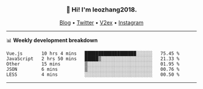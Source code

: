 <h3 align="center">👋 Hi! I'm leozhang2018.</h3>
<p align="center">
  <a href="https://code.leozhang2018.me">Blog</a> •
  <a href="https://twitter.com/leozhang2018">Twitter</a> •
  <a href="https://www.v2ex.com/member/leozhang">V2ex</a> •
  <a href="https://www.instagram.com/leozhanghere">Instagram</a>
</p>

-------

📊 **Weekly development breakdown**
<!--START_SECTION:waka-->
```text
Vue.js       10 hrs 4 mins   ███████████████████░░░░░░   75.45 % 
JavaScript   2 hrs 50 mins   █████▒░░░░░░░░░░░░░░░░░░░   21.33 % 
Other        15 mins         ▒░░░░░░░░░░░░░░░░░░░░░░░░   01.95 % 
JSON         6 mins          ▒░░░░░░░░░░░░░░░░░░░░░░░░   00.76 % 
LESS         4 mins          ░░░░░░░░░░░░░░░░░░░░░░░░░   00.50 % 
```
<!--END_SECTION:waka-->
-------
